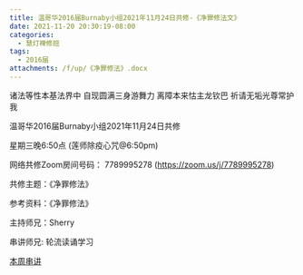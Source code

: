 ```yaml
---
title: 温哥华2016届Burnaby小组2021年11月24日共修-《净罪修法文》
date: 2021-11-20 20:30:19-08:00
categories:
  - 慧灯禅修班
tags:
  - 2016届
attachments: /f/up/《净罪修法》.docx
---
```

诸法等性本基法界中 自现圆满三身游舞力 离障本来怙主龙钦巴 祈请无垢光尊常护我

温哥华2016届Burnaby小组2021年11月24日共修 

星期三晚6:50点 (莲师除疫心咒@6:50pm)

网络共修Zoom房间号码： 7789995278 (<https://zoom.us/j/7789995278>)

共修主题：《净罪修法》

参考资料：《净罪修法》

主持师兄：Sherry

串讲师兄: 轮流读诵学习 

[本周串讲](https://s3.ca-central-1.wasabisys.com/hddata/f.huidengchanxiu.net/hdv/f/up/《净罪修法》.docx)